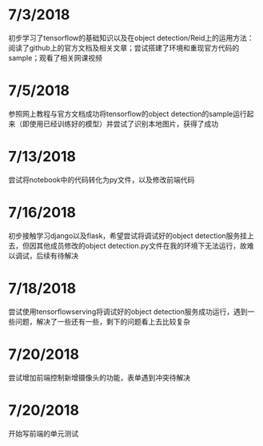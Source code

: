 # 7/3/2018

初步学习了tensorflow的基础知识以及在object detection/Reid上的运用方法：
阅读了github上的官方文档及相关文章；尝试搭建了环境和重现官方代码的sample；观看了相关网课视频

# 7/5/2018

参照网上教程与官方文档成功将tensorflow的object detection的sample运行起来（即使用已经训练好的模型）并尝试了识别本地图片，获得了成功

# 7/13/2018

尝试将notebook中的代码转化为py文件，以及修改前端代码

# 7/16/2018

初步接触学习django以及flask，希望尝试将调试好的object detection服务挂上去，但因其他成员修改的object detection.py文件在我的环境下无法运行，故难以调试，后续有待解决

# 7/18/2018

尝试使用tensorflowserving将调试好的object detection服务成功运行，遇到一些问题，解决了一些还有一些，剩下的问题看上去比较复杂

# 7/20/2018

尝试增加前端控制新增摄像头的功能，表单遇到冲突待解决

# 7/20/2018

开始写前端的单元测试
